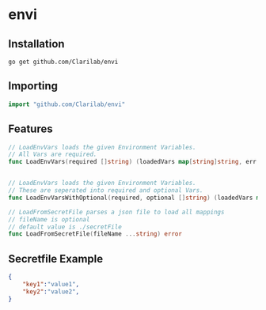 # envi

## Installation

```shell
go get github.com/Clarilab/envi
```

## Importing

```go
import "github.com/Clarilab/envi"
```

## Features

```go
// LoadEnvVars loads the given Environment Variables.
// All Vars are required.
func LoadEnvVars(required []string) (loadedVars map[string]string, err error)


// LoadEnvVars loads the given Environment Variables.
// These are seperated into required and optional Vars.
func LoadEnvVarsWithOptional(required, optional []string) (loadedVars map[string]string, err error)

// LoadFromSecretFile parses a json file to load all mappings
// fileName is optional
// default value is ./secretFile
func LoadFromSecretFile(fileName ...string) error
```

## Secretfile Example

```json
{
    "key1":"value1",
    "key2":"value2",
}
```
